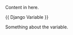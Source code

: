 <div>
 <remove>
  <p>
   Content in here.
  </p>
  {{ Django Variable }}
  <p>
   Something about the variable.
  </p>
 </remove>
</div>

